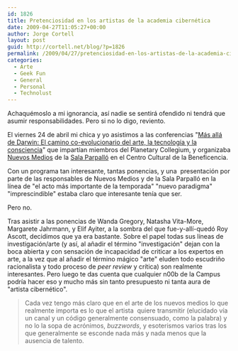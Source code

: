 ```yaml
---
id: 1826
title: Pretenciosidad en los artistas de la academia cibernética
date: 2009-04-27T11:05:27+00:00
author: Jorge Cortell
layout: post
guid: http://cortell.net/blog/?p=1826
permalink: /2009/04/27/pretenciosidad-en-los-artistas-de-la-academia-cibernetica/
categories:
  - Arte
  - Geek Fun
  - General
  - Personal
  - Technolust
---
```

Achaquémoslo a mi ignorancia, así nadie se sentirá ofendido ni tendrá que asumir responsabilidades. Pero si no lo digo, reviento.

El viernes 24 de abril mi chica y yo asistimos a las conferencias "<a title="http://www.salaparpallo.es/ficha_nnmm.html?cnt_id=1712" href="http://www.salaparpallo.es/ficha_nnmm.html?cnt_id=1712" target="_blank">Más allá de Darwin: El camino co-evolucionario del arte, la tecnología y la consciencia</a>" que impartían miembros del Planetary Collegium, y organizaba <a title="http://www.salaparpallo.es/nuevos_medios.html" href="http://www.salaparpallo.es/nuevos_medios.html" target="_blank">Nuevos Medios</a> de la <a title="http://www.salaparpallo.es" href="http://www.salaparpallo.es" target="_blank">Sala Parpalló</a> en el Centro Cultural de la Beneficencia.

Con un programa tan interesante, tantas ponencias, y una  presentación por parte de las responsables de Nuevos Medios y de la Sala Parpalló en la línea de "el acto más importante de la temporada" "nuevo paradigma" "imprescindible" estaba claro que interesante tenía que ser.

Pero no. 

Tras asistir a las ponencias de Wanda Gregory, Natasha Vita-More, Margarete Jahrmann, y Elif Ayiter, a la sombra del que fue-y-allí-quedó Roy Ascott, decidimos que ya era bastante. Sobre el papel todas sus líneas de investigación/arte (y así, al añadir el término "investigación" dejan con la boca abierta y con sensación de incapacidad de criticar a los expertos en arte, a la vez que al añadir el término mágico "arte" eluden todo escudriño racionalista y todo proceso de _peer review_ y crítica) son realmente interesantes. Pero luego te das cuenta que cualquier n00b de la Campus podría hacer eso y mucho más sin tanto presupuesto ni tanta aura de "artista cibernético".

> Cada vez tengo más claro que en el arte de los nuevos medios lo que realmente importa es lo que el artista  quiere transmitir (elucidado vía un canal y un código generalmente consensuado, como la palabra) y no lo la sopa de acrónimos, _buzzwords_, y esoterismos varios tras los que generalmente se esconde nada más y nada menos que la ausencia de talento.